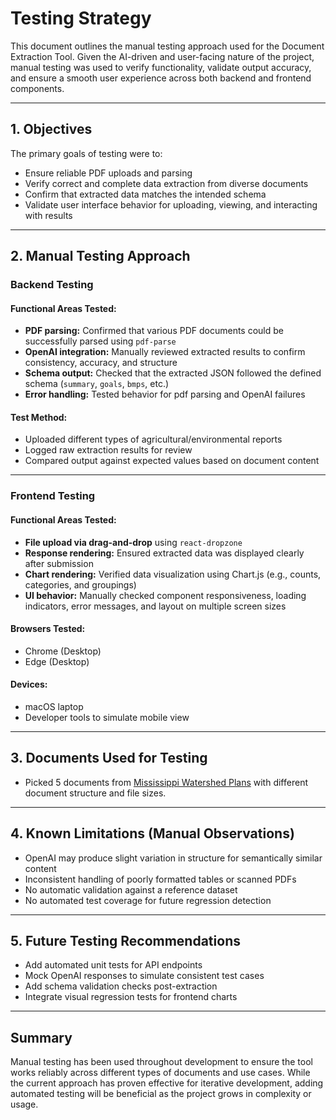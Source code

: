 # Testing Strategy

This document outlines the manual testing approach used for the Document Extraction Tool. Given the AI-driven and user-facing nature of the project, manual testing was used to verify functionality, validate output accuracy, and ensure a smooth user experience across both backend and frontend components.

---

## 1. Objectives

The primary goals of testing were to:

- Ensure reliable PDF uploads and parsing
- Verify correct and complete data extraction from diverse documents
- Confirm that extracted data matches the intended schema
- Validate user interface behavior for uploading, viewing, and interacting with results

---

## 2. Manual Testing Approach

### Backend Testing

#### Functional Areas Tested:
- **PDF parsing:** Confirmed that various PDF documents could be successfully parsed using `pdf-parse`
- **OpenAI integration:** Manually reviewed extracted results to confirm consistency, accuracy, and structure
- **Schema output:** Checked that the extracted JSON followed the defined schema (`summary`, `goals`, `bmps`, etc.)
- **Error handling:** Tested behavior for pdf parsing and OpenAI failures

#### Test Method:
- Uploaded different types of agricultural/environmental reports
- Logged raw extraction results for review
- Compared output against expected values based on document content

---

### Frontend Testing

#### Functional Areas Tested:
- **File upload via drag-and-drop** using `react-dropzone`
- **Response rendering:** Ensured extracted data was displayed clearly after submission
- **Chart rendering:** Verified data visualization using Chart.js (e.g., counts, categories, and groupings)
- **UI behavior:** Manually checked component responsiveness, loading indicators, error messages, and layout on multiple screen sizes

#### Browsers Tested:
- Chrome (Desktop)
- Edge (Desktop)

#### Devices:
- macOS laptop
- Developer tools to simulate mobile view

---

## 3. Documents Used for Testing

- Picked 5 documents from [Mississippi Watershed Plans](https://www.mdeq.ms.gov/wp-content/uploads/SurfaceWaterBasinMgtNonPointSourceBranch/Watershed_Plans/MS_Watershed_Plans.htm) with different document structure and file sizes.

---

## 4. Known Limitations (Manual Observations)

- OpenAI may produce slight variation in structure for semantically similar content
- Inconsistent handling of poorly formatted tables or scanned PDFs
- No automatic validation against a reference dataset
- No automated test coverage for future regression detection

---

## 5. Future Testing Recommendations

- Add automated unit tests for API endpoints
- Mock OpenAI responses to simulate consistent test cases
- Add schema validation checks post-extraction
- Integrate visual regression tests for frontend charts

---

## Summary

Manual testing has been used throughout development to ensure the tool works reliably across different types of documents and use cases. While the current approach has proven effective for iterative development, adding automated testing will be beneficial as the project grows in complexity or usage.

